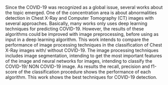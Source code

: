 Since the COVID-19 was recognized as a global issue, several works about the topic emerged. One of the concentration area is about abnormalities detection in Chest X-Ray and Computer Tomography (CT) images with several approaches. Basically, many works only uses deep learning techniques for predicting COVID-19. However, the results of these algorithms could be improved with image preprocessing, before using as input in a deep learning algorithm. This work intends to compare the performance of image processing techniques in the classification of Chest X-Ray images with/ without COVID-19. The image processing techniques includes image segmentation, intending to get the most important features of the image and neural networks for images, intending to classify the COVID-19/ NON COVID-19 image. As results the recall, precision and f1-score of the classification procedure shows the performance of each algorithm. This work shows the best techniques for COVID-19 detection. 

